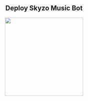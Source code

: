 <h2 align="center">
   Deploy Skyzo Music Bot
</h2>

<p align="center">
<a href="https://dashboard.heroku.com/new?template=https://github.com/ridho17-ind/Deploy-Sky"><img src="https://img.shields.io/badge/Deploy%20To%20Heroku-blueviolet?style=for-the-badge&logo=heroku" width="250""/</a>  


